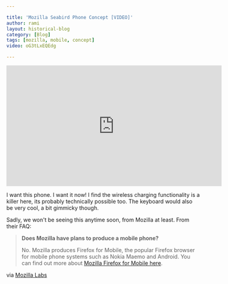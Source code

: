 ```yaml
---

title: 'Mozilla Seabird Phone Concept [VIDEO]'
author: rami
layout: historical-blog 
category: [Blog]
tags: [mozilla, mobile, concept]
video: oG3tLxEQEdg

---
```


<iframe width="560" height="315" src="https://www.youtube-nocookie.com/embed/oG3tLxEQEdg?rel=0" frameborder="0" allow="autoplay; encrypted-media" allowfullscreen></iframe>

I want this phone. I want it now! I find the wireless charging functionality is a killer here, its probably technically possible too. The keyboard would also be very cool, a bit gimmicky though.

Sadly, we won't be seeing this anytime soon, from Mozilla at least. From their FAQ:
  
<blockquote>
  <p><strong>Does Mozilla have plans to produce a mobile phone?</strong></p>
  <p>No. Mozilla produces Firefox for Mobile, the popular Firefox browser for mobile phone systems such as Nokia Maemo and Android. You can find out more about <a href="http://www.mozilla.com/en-US/mobile/"> Mozilla Firefox for Mobile here</a>.</p>
</blockquote>

via [Mozilla Labs](https://mozillalabs.com/conceptseries/2010/09/23/seabird/)
